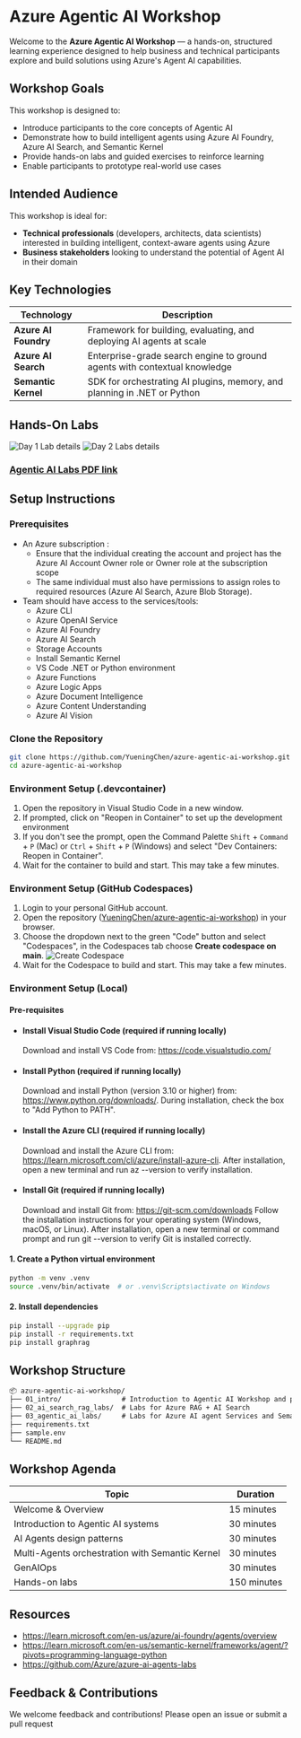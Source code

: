 # Azure Agentic AI Workshop

Welcome to the **Azure Agentic AI Workshop** — a hands-on, structured learning experience designed to help business and technical participants explore and build solutions using Azure's Agent AI capabilities.

## Workshop Goals

This workshop is designed to:

- Introduce participants to the core concepts of Agentic AI
- Demonstrate how to build intelligent agents using Azure AI Foundry, Azure AI Search, and Semantic Kernel
- Provide hands-on labs and guided exercises to reinforce learning
- Enable participants to prototype real-world use cases

## Intended Audience

This workshop is ideal for:

- **Technical professionals** (developers, architects, data scientists) interested in building intelligent, context-aware agents using Azure
- **Business stakeholders** looking to understand the potential of Agent AI in their domain

## Key Technologies

| Technology         | Description                                                                 |
|--------------------|-----------------------------------------------------------------------------|
| **Azure AI Foundry** | Framework for building, evaluating, and deploying AI agents at scale      |
| **Azure AI Search**  | Enterprise-grade search engine to ground agents with contextual knowledge |
| **Semantic Kernel**  | SDK for orchestrating AI plugins, memory, and planning in .NET or Python  |

## Hands-On Labs

![Day 1 Lab details](./01_intro/images/Day1-Labs.png)
![Day 2 Labs details](./01_intro/images/labs.jpg)

### [Agentic AI Labs PDF link](./agentic_ai_labs.pdf)

## Setup Instructions

### Prerequisites

- An Azure subscription :
  - Ensure that the individual creating the account and project has the Azure AI Account Owner role or Owner role at the subscription scope
  - The same individual must also have permissions to assign roles to required resources (Azure AI Search, Azure Blob Storage).
- Team should have access to the services/tools:
  - Azure CLI
  - Azure OpenAI Service
  - Azure AI Foundry
  - Azure AI Search
  - Storage Accounts
  - Install Semantic Kernel
  - VS Code .NET or Python environment
  - Azure Functions
  - Azure Logic Apps
  - Azure Document Intelligence
  - Azure Content Understanding
  - Azure AI Vision

### Clone the Repository

```bash
git clone https://github.com/YueningChen/azure-agentic-ai-workshop.git
cd azure-agentic-ai-workshop
```

### Environment Setup (.devcontainer)

1. Open the repository in Visual Studio Code in a new window.
2. If prompted, click on "Reopen in Container" to set up the development environment
3. If you don't see the prompt, open the Command Palette `Shift` + `Command` + `P` (Mac) or `Ctrl` + `Shift` + `P` (Windows) and select "Dev Containers: Reopen in Container".
4. Wait for the container to build and start. This may take a few minutes.

### Environment Setup (GitHub Codespaces)

1. Login to your personal GitHub account.
2. Open the repository ([YueningChen/azure-agentic-ai-workshop](https://github.com/YueningChen/azure-agentic-ai-workshop)) in your browser.
3. Choose the dropdown next to the green "Code" button and select "Codespaces", in the Codespaces tab choose **Create codespace on main**.
   ![Create Codespace](02_ai_search_rag_labs/images/github_codespaces.png)
4. Wait for the Codespace to build and start. This may take a few minutes.

### Environment Setup (Local)

#### Pre-requisites

- #### Install Visual Studio Code (required if running locally)

   Download and install VS Code from: <https://code.visualstudio.com/>

- #### Install Python (required if running locally)

   Download and install Python (version 3.10 or higher) from: <https://www.python.org/downloads/>. During installation, check the box to "Add Python to PATH".

- #### Install the Azure CLI (required if running locally)

   Download and install the Azure CLI from: <https://learn.microsoft.com/cli/azure/install-azure-cli>. After installation, open a new terminal and run az --version to verify installation.

- #### Install Git (required if running locally)

   Download and install Git from: <https://git-scm.com/downloads>
   Follow the installation instructions for your operating system (Windows, macOS, or Linux).
   After installation, open a new terminal or command prompt and run git --version to verify Git is installed correctly.

#### 1. Create a Python virtual environment

```bash
python -m venv .venv
source .venv/bin/activate  # or .venv\Scripts\activate on Windows
```

#### 2. Install dependencies

```bash
pip install --upgrade pip
pip install -r requirements.txt
pip install graphrag
```

## Workshop Structure

```markdown
📦 azure-agentic-ai-workshop/
├── 01_intro/               # Introduction to Agentic AI Workshop and presentations
├── 02_ai_search_rag_labs/  # Labs for Azure RAG + AI Search
├── 03_agentic_ai_labs/     # Labs for Azure AI agent Services and Semantic Kernel Agent framework
├── requirements.txt
├── sample.env
└── README.md
```

## Workshop Agenda

|Topic | Duration|
|-----|-------|
|Welcome & Overview |15 minutes |
|Introduction to Agentic AI systems | 30 minutes |
|AI Agents design patterns | 30 minutes |
|Multi-Agents orchestration with Semantic Kernel | 30 minutes |
|GenAIOps | 30 minutes |
|Hands-on labs | 150 minutes |

## Resources

- <https://learn.microsoft.com/en-us/azure/ai-foundry/agents/overview>
- <https://learn.microsoft.com/en-us/semantic-kernel/frameworks/agent/?pivots=programming-language-python>
- <https://github.com/Azure/azure-ai-agents-labs>

## Feedback & Contributions

We welcome feedback and contributions! Please open an issue or submit a pull request
